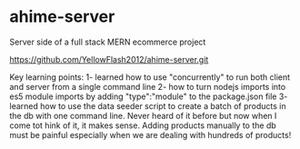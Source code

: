 # ahime-server
Server side of a full stack MERN ecommerce project

https://github.com/YellowFlash2012/ahime-server.git

Key learning points:
1- learned how to use "concurrently" to run both client and server from a single command line
2- how to turn nodejs imports into es5 module imports by adding "type":"module" to the package.json file
3- learned how to use the data seeder script to create a batch of products in the db with one command line. Never heard of it before but now when I come tot hink of it, it makes sense. Adding products manually to the db must be painful especially when we are dealing with hundreds of products!